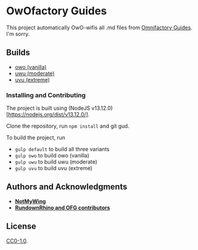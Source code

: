 # OwOfactory Guides

This project automatically OwO-wifis all .md files from [Omnifactory Guides](github.com/RundownRhino/OmnifactoryGuides). I'm sorry.

## Builds

* [owo (vanilla)](https://github.com/NotMyWing/owofactory-guides/tree/dest-owo)
* [uwu (moderate)](https://github.com/NotMyWing/owofactory-guides/tree/dest-uwu)
* [uvu (extreme)](https://github.com/NotMyWing/owofactory-guides/tree/dest-uvu)

### Installing and Contributing

The project is built using (NodeJS v13.12.0)[https://nodejs.org/dist/v13.12.0/].

Clone the repository, run `npm install` and git gud.

To build the project, run
* `gulp default` to build all three variants
* `gulp owo` to build owo (vanilla)
* `gulp uwu` to build uwu (moderate)
* `gulp uvu` to build uvu (extreme)

## Authors and Acknowledgments

* **[NotMyWing](https://github.com/NotMyWing)**
* **[RundownRhino and OFG contributors](https://github.com/RundownRhino/OmnifactoryGuides)**

## License

[CC0-1.0](./LICENSE).